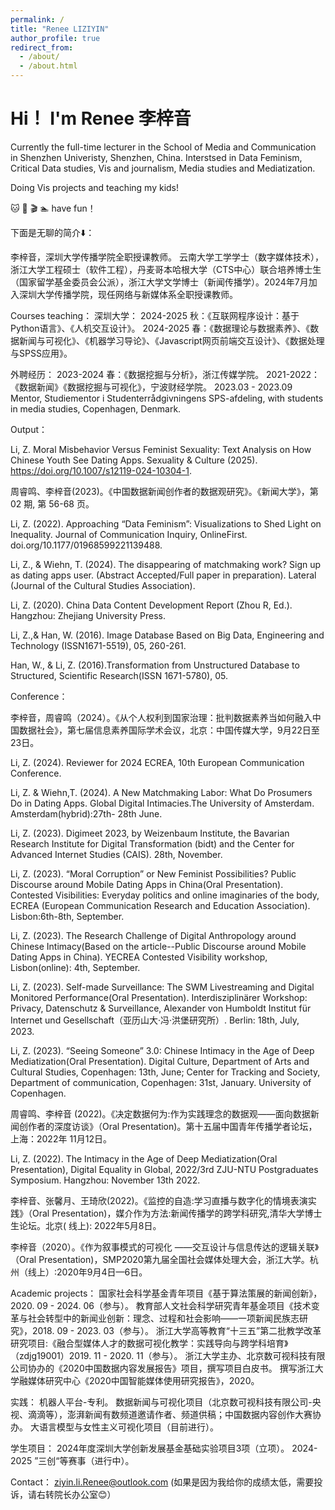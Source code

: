 ```yaml
---
permalink: /
title: "Renee LIZIYIN"
author_profile: true
redirect_from: 
  - /about/
  - /about.html
---
```





Hi！ I'm Renee 李梓音 
======
Currently the full-time lecturer in the School of Media and Communication in Shenzhen Univeristy, Shenzhen, China.
Interstsed in Data Feminism, Critical Data studies, Vis and journalism, Media studies and Mediatization.

Doing Vis projects and teaching my kids!

🐱 🍷 🎬 🏊 have fun！

下面是无聊的简介⬇️：

李梓音，深圳大学传播学院全职授课教师。 云南大学工学学士（数字媒体技术），浙江大学工程硕士（软件工程），丹麦哥本哈根大学（CTS中心）联合培养博士生（国家留学基金委员会公派），浙江大学文学博士（新闻传播学）。2024年7月加入深圳大学传播学院，现任网络与新媒体系全职授课教师。

Courses teaching： 深圳大学： 2024-2025 秋：《互联网程序设计：基于Python语言》、《人机交互设计》。 2024-2025 春：《数据理论与数据素养》、《数据新闻与可视化》、《机器学习导论》、《Javascript网页前端交互设计》、《数据处理与SPSS应用》。

外聘经历： 2023-2024 春：《数据挖掘与分析》，浙江传媒学院。 2021-2022： 《数据新闻》《数据挖掘与可视化》，宁波财经学院。 2023.03 - 2023.09 Mentor, Studiementor i Studenterrådgivningens SPS-afdeling, with students in media studies, Copenhagen, Denmark.

Output：

Li, Z. Moral Misbehavior Versus Feminist Sexuality: Text Analysis on How Chinese Youth See Dating Apps. Sexuality & Culture (2025). https://doi.org/10.1007/s12119-024-10304-1.

周睿鸣、李梓音(2023)。《中国数据新闻创作者的数据观研究》。《新闻大学》，第 02 期, 第 56-68 页。

Li, Z. (2022). Approaching “Data Feminism”: Visualizations to Shed Light on Inequality. Journal of Communication Inquiry, OnlineFirst. doi.org/10.1177/01968599221139488.

Li, Z., & Wiehn, T. (2024). The disappearing of matchmaking work? Sign up as dating apps user. (Abstract Accepted/Full paper in preparation). Lateral (Journal of the Cultural Studies Association).

Li, Z. (2020). China Data Content Development Report (Zhou R, Ed.). Hangzhou: Zhejiang University Press.

Li, Z.,& Han, W. (2016). Image Database Based on Big Data, Engineering and Technology (ISSN1671-5519), 05, 260-261.

Han, W., & Li, Z. (2016).Transformation from Unstructured Database to Structured, Scientific Research(ISSN 1671-5780), 05.

Conference：

李梓音，周睿鸣（2024）。《从个人权利到国家治理：批判数据素养当如何融入中国数据社会》，第七届信息素养国际学术会议，北京：中国传媒大学，9月22日至23日。

Li, Z. (2024). Reviewer for 2024 ECREA, 10th European Communication Conference.

Li, Z. & Wiehn,T. (2024). A New Matchmaking Labor: What Do Prosumers Do in Dating Apps. Global Digital Intimacies.The University of Amsterdam. Amsterdam(hybrid):27th- 28th June.

Li, Z. (2023). Digimeet 2023, by Weizenbaum Institute, the Bavarian Research Institute for Digital Transformation (bidt) and the Center for Advanced Internet Studies (CAIS). 28th, November.

Li, Z. (2023). “Moral Corruption” or New Feminist Possibilities? Public Discourse around Mobile Dating Apps in China(Oral Presentation). Contested Visibilities: Everyday politics and online imaginaries of the body, ECREA (European Communication Research and Education Association). Lisbon:6th-8th, September.

Li, Z. (2023). The Research Challenge of Digital Anthropology around Chinese Intimacy(Based on the article--Public Discourse around Mobile Dating Apps in China). YECREA Contested Visibility workshop, Lisbon(online): 4th, September.

Li, Z. (2023). Self-made Surveillance: The SWM Livestreaming and Digital Monitored Performance(Oral Presentation). Interdisziplinärer Workshop: Privacy, Datenschutz & Surveillance, Alexander von Humboldt Institut für Internet und Gesellschaft（亚历山大·冯·洪堡研究所）. Berlin: 18th, July, 2023.

Li, Z. (2023). “Seeing Someone” 3.0: Chinese Intimacy in the Age of Deep Mediatization(Oral Presentation). Digital Culture, Department of Arts and Cultural Studies, Copenhagen: 13th, June; Center for Tracking and Society, Department of communication, Copenhagen: 31st, January. University of Copenhagen.

周睿鸣、李梓音 (2022)。《决定数据何为:作为实践理念的数据观——面向数据新闻创作者的深度访谈》（Oral Presentation)。第十五届中国青年传播学者论坛，上海：2022年 11月12日。

Li, Z. (2022). The Intimacy in the Age of Deep Mediatization(Oral Presentation), Digital Equality in Global, 2022/3rd ZJU-NTU Postgraduates Symposium. Hangzhou: November 13th 2022.

李梓音、张馨月、王琦欣(2022)。《监控的自造:学习直播与数字化的情境表演实践》（Oral Presentation)，媒介作为方法:新闻传播学的跨学科研究,清华大学博士生论坛。北京( 线上): 2022年5月8日。

李梓音（2020）。《作为叙事模式的可视化 ——交互设计与信息传达的逻辑关联》（Oral Presentation)，SMP2020第九届全国社会媒体处理大会，浙江大学。杭州（线上）:2020年9月4日—6日。

Academic projects： 国家社会科学基金青年项目《基于算法策展的新闻创新》，2020. 09 - 2024. 06（参与）。 教育部人文社会科学研究青年基金项目《技术变革与社会转型中的新闻业创新：理念、过程和社会影响——一项新闻民族志研究》，2018. 09 - 2023. 03（参与）。 浙江大学高等教育“十三五”第二批教学改革研究项目:《融合型媒体人才的数据可视化教学：实践导向与跨学科培育》（zdjg19001）2019. 11 - 2020. 11（参与）。 浙江大学主办、北京数可视科技有限公司协办的《2020中国数据内容发展报告》项目，撰写项目白皮书。 撰写浙江大学融媒体研究中心《2020中国智能媒体使用研究报告》，2020。

实践： 机器人平台-专利。 数据新闻与可视化项目（北京数可视科技有限公司-央视、滴滴等），澎湃新闻有数频道邀请作者、频道供稿；中国数据内容创作大赛协办。 大语言模型与女性主义可视化项目（目前进行）。

学生项目： 2024年度深圳大学创新发展基金基础实验项目3项（立项）。 2024-2025 ”三创“等赛事（进行中）。

Contact： ziyin.li.Renee@outlook.com (如果是因为我给你的成绩太低，需要投诉，请右转院长办公室😊）
